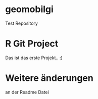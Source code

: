 # geomobilgi
Test Repository

# R Git Project
Das ist das erste Projekt.. :)

# Weitere änderungen
an der Readme Datei